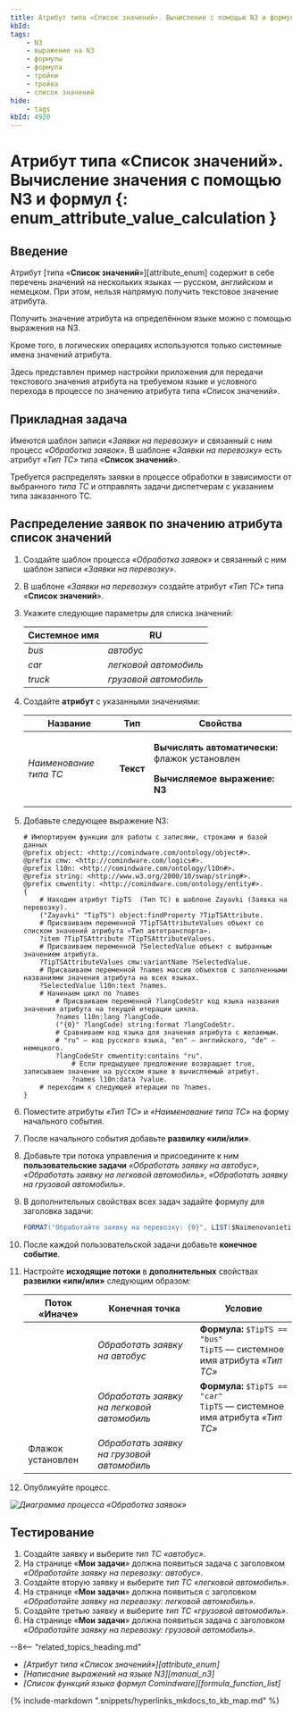 ```yaml
---
title: Атрибут типа «Список значений». Вычисление с помощью N3 и формул
kbId:
tags:
    - N3
    - выражение на N3
    - формулы
    - формула
    - тройки
    - тройка
    - список значений
hide:
    - tags
kbId: 4920
---
```


# Атрибут типа «Список значений». Вычисление значения с помощью N3 и формул {: enum_attribute_value_calculation }

## Введение

Атрибут [типа «**Список значений**»][attribute_enum] содержит в себе перечень значений на нескольких языках — русском, английском и немецком. При этом, нельзя напрямую получить текстовое значение атрибута.

Получить значение атрибута на определённом языке можно с помощью выражения на N3.

Кроме того, в логических операциях используются только системные имена значений атрибута.

Здесь представлен пример настройки приложения для передачи текстового значения атрибута на требуемом языке и условного перехода в процессе по значению атрибута типа «Список значений».

## Прикладная задача

Имеются шаблон записи _«Заявки на перевозку»_ и связанный с ним процесс _«Обработка заявок»_.
В шаблоне _«Заявки на перевозку»_ есть атрибут _«Тип ТС»_ типа «**Список значений**».

Требуется распределять заявки в процессе обработки в зависимости от выбранного _типа ТС_ и отправлять задачи диспетчерам с указанием типа заказанного ТС.

## Распределение заявок по значению атрибута список значений

1. Создайте шаблон процесса _«Обработка заявок»_ и связанный с ним шаблон записи _«Заявки на перевозку»_.
2. В шаблоне _«Заявки на перевозку»_ создайте атрибут _«Тип ТС»_ типа «**Список значений**».
3. Укажите следующие параметры для списка значений:

    | Системное имя |  RU                    |
    | ------------- |  --------------------- |
    | _bus_         |  _автобус_             |
    | _car_         |  _легковой автомобиль_ |
    | _truck_       |  _грузовой автомобиль_ |

3. Создайте **атрибут** с указанными значениями:

    | Название               | Тип       | Свойства                                                                        |
    | ---------------------- | --------- | ------------------------------------------------------------------------------- |
    | _Наименование типа ТС_ | **Текст** | <p>**Вычислять автоматически:** флажок установлен</p><p>**Вычисляемое выражение: N3**</p> |

4. Добавьте следующее выражение N3:

    ``` turtle
    # Импортируем функции для работы с записями, строками и базой данных
    @prefix object: <http://comindware.com/ontology/object#>.
    @prefix cmw: <http://comindware.com/logics#>.
    @prefix l10n: <http://comindware.com/ontology/l10n#>.
    @prefix string: <http://www.w3.org/2000/10/swap/string#>.
    @prefix cmwentity: <http://comindware.com/ontology/entity#>.
    {
        # Находим атрибут TipTS  (Тип ТС) в шаблоне Zayavki (Заявка на перевозку).
        ("Zayavki" "TipTS") object:findProperty ?TipTSAttribute.
        # Присваиваем переменной ?TipTSAttributeValues объект со списком значений атрибута «Тип автотранспорта».
        ?item ?TipTSAttribute ?TipTSAttributeValues.
        # Присваиваем переменной ?SelectedValue объект с выбранным значением атрибута.
        ?TipTSAttributeValues cmw:variantName ?SelectedValue.
        # Присваиваем переменной ?names массив объектов с заполненными названиями значения атрибута на всех языках.
        ?SelectedValue l10n:text ?names.
        # Начинаем цикл по ?names
            # Присваиваем переменной ?langCodeStr код языка названия значения атрибута на текущей итерации цикла.
            ?names l10n:lang ?langCode.
            ("{0}" ?langCode) string:format ?langCodeStr.
            # Сравниваем код языка для значения атрибута с желаемым.
            # "ru" — код русского языка, "en" — английского, "de" — немецкого.
            ?langCodeStr cmwentity:contains "ru".
                # Если предыдущее предложение возвращает true, записываем значение на русском языке в вычисляемый атрибут.     
                ?names l10n:data ?value.
        # переходим к следующей итерации по ?names.
    }
    ```

5. Поместите атрибуты _«Тип ТС»_ и _«Наименование типа ТС»_ на форму начального события.
6. После начального события добавьте **развилку «или/или»**.
7. Добавьте три потока управления и присоедините к ним **пользовательские задачи** _«Обработать заявку на автобус»_, _«Обработать заявку на легковой автомобиль»_, _«Обработать заявку на грузовой автомобиль»_.
8. В дополнительных свойствах всех задач задайте формулу для заголовка задачи:

    ``` csharp
    FORMAT("Обработайте заявку на перевозку: {0}", LIST($NaimenovanietipaTS))
    ```

9. После каждой пользовательской задачи добавьте **конечное событие**.
10. Настройте **исходящие потоки** в **дополнительных** свойствах **развилки «или/или»** следующим образом:

    | Поток «Иначе»     | Конечная точка                             | Условие                                                                       |
    | ----------------- | ------------------------------------------ | ----------------------------------------------------------------------------- |
    |                   | _Обработать заявку на автобус_             | **Формула:** `$TipTS == "bus"`<br>`TipTS` — системное имя атрибута _«Тип ТС»_ |
    |                   | _Обработать заявку на легковой автомобиль_  | **Формула:** `$TipTS == "car"`<br>`TipTS` — системное имя атрибута _«Тип ТС»_ |
    | Флажок установлен | _Обработать заявку на грузовой автомобиль_ |             |

11. Опубликуйте процесс.

_![Диаграмма процесса «Обработка заявок»](enum_attribute_value_calculation_diagram.png)_

## Тестирование

1. Создайте заявку и выберите _тип ТС_ _«автобус»_.
2. На странице «**Мои задачи**» должна появиться задача с заголовком _«Обработайте заявку на перевозку: автобус»_.
3. Создайте вторую заявку и выберите _тип ТС_ _«легковой автомобиль»_.
4. На странице «**Мои задачи**» должна появиться с заголовком _«Обработайте заявку на перевозку: легковой автомобиль»_.
5. Создайте третью заявку и выберите _тип ТС_ _«грузовой автомобиль»_.
6. На странице «**Мои задачи**» должна появиться задача с заголовком _«Обработайте заявку на перевозку: грузовой автомобиль»_.

<div class="relatedTopics" markdown="block">

--8<-- "related_topics_heading.md"

- _[Атрибут типа «Список значений»][attribute_enum]_
- _[Написание выражений на языке N3][manual_n3]_
- _[Список функций языка формул Comindware][formula_function_list]_

</div>

{%
include-markdown ".snippets/hyperlinks_mkdocs_to_kb_map.md"
%}
